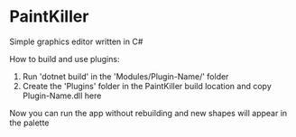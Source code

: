 # PaintKiller
Simple graphics editor written in C#

How to build and use plugins:

1) Run 'dotnet build' in the 'Modules/Plugin-Name/' folder
2) Create the 'Plugins' folder in the PaintKiller build location and copy Plugin-Name.dll here

Now you can run the app without rebuilding and new shapes will appear in the palette